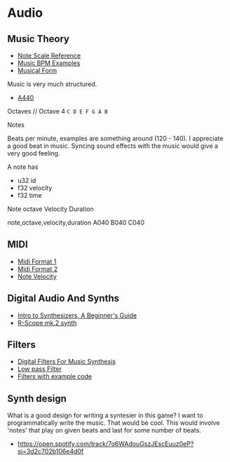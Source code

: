 # Audio

## Music Theory
- [Note Scale Reference](https://pages.mtu.edu/~suits/NoteFreqCalcs.html)
- [Music BPM Examples](https://crypt-of-the-necrodancer.fandom.com/wiki/Music)
- [Musical Form](https://en.wikipedia.org/wiki/Musical_form)

Music is very much structured.

- [A440](https://en.wikipedia.org/wiki/A440_(pitch_standard))

Octaves
// Octave 4
`C D E F G A B`

Notes

Beats per minute, examples are something around (120 - 140).
I appreciate a good beat in music. Syncing sound effects with the music would give a very good feeling.

A note has
- u32 id
- f32 velocity
- f32 time


Note
octave
Velocity
Duration

note,octave,velocity,duration
A040
B040
C040

## MIDI
- [Midi Format 1](http://www.music.mcgill.ca/~ich/classes/mumt306/StandardMIDIfileformat.html#BMA1_)
- [Midi Format 2](https://electronicmusic.fandom.com/wiki/MIDI)
- [Note Velocity](https://electronicmusic.fandom.com/wiki/Velocity)

## Digital Audio And Synths
- [Intro to Synthesizers, A Beginner's Guide](https://www.youtube.com/watch?v=UmcOvAv-egI)
- [R-Scope mk.2 synth](https://www.youtube.com/watch?v=2XhaSXmPdKI)

## Filters
- [Digital Filters For Music Synthesis](https://karmafx.net/docs/karmafx_digitalfilters.pdf)
- [Low pass Filter](https://en.wikipedia.org/wiki/Low-pass_filter)
- [Filters with example code](https://www.musicdsp.org/en/latest/Filters/29-resonant-filter.html)

## Synth design
What is a good design for writing a syntesier in this game?
I want to programmatically write the music. That would be cool.
This would involve 'notes' that play on given beats and last for some number of beats.

- https://open.spotify.com/track/7o6WAdouGszJEscEuuz0eP?si=3d2c702b106e4d0f
